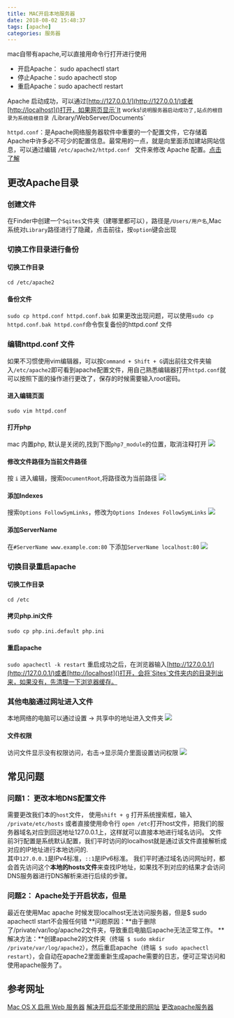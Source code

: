 ```yaml
---
title: MAC开启本地服务器
date: 2018-08-02 15:48:37
tags: [apache]
categories: 服务器
---
```

mac自带有apache,可以直接用命令行打开进行使用

* 开启Apache： sudo apachectl start
* 停止Apache：sudo apachectl stop
* 重启Apache：sudo apachectl restart
 
Apache 启动成功，可以通过[http://127.0.0.1/](http://127.0.0.1/)或者[http://localhost]()打开，如果网页显示`It works!`说明服务器启动成功了,站点的根目录为系统级根目录 `/Library/WebServer/Documents`

`httpd.conf`：是Apache网络服务器软件中重要的一个配置文件，它存储着Apache中许多必不可少的配置信息。最常用的一点，就是向里面添加建站网站信息，可以通过编辑 `/etc/apache2/httpd.conf ` 文件来修改 Apache 配置。[点击了解](https://baike.baidu.com/item/httpd.conf)
<!--more-->
## 更改Apache目录
### 创建文件
在Finder中创建一个`Sqites`文件夹（建哪里都可以），路径是`/Users/用户名`,Mac系统对`Library`路径进行了隐藏，点击前往，按`option`键会出现
### 切换工作目录进行备份
#### 切换工作目录
`cd /etc/apache2`
#### 备份文件
 `sudo cp httpd.conf httpd.conf.bak`
如果更改出现问题，可以使用`sudo cp httpd.conf.bak httpd.conf`命令恢复备份的httpd.conf 文件
 
### 编辑httpd.conf 文件
如果不习惯使用vim编辑器，可以按`Command + Shift + G`调出前往文件夹输入`/etc/apache2`即可看到apache配置文件，用自己熟悉编辑器打开`httpd.conf`就可以按照下面的操作进行更改了，保存的时候需要输入root密码。
#### 进入编辑页面
`sudo vim httpd.conf`
#### 打开php
mac 内置php, 默认是关闭的,找到下图`php7_module`的位置，取消注释打开
![](/images/apache_php.png)
#### 修改文件路径为当前文件路径
按 `i` 进入编辑，搜索`DocumentRoot`,将路径改为当前路径
![](/images/apache_path.png)
#### 添加Indexes
搜索`Options FollowSymLinks`，修改为`Options Indexes FollowSymLinks`
![](/images/apache_intent.png)
#### 添加ServerName
在`#ServerName www.example.com:80` 下添加`ServerName localhost:80`
![](/images/apache_servername.png)
### 切换目录重启apache
#### 切换工作目录
`cd /etc`
#### 拷贝php.ini文件
`sudo cp php.ini.default php.ini`
#### 重启apache
`sudo apachectl -k restart`
重启成功之后，在浏览器输入[http://127.0.0.1/](http://127.0.0.1/)或者[http://localhost]()打开，会将`Sites`文件夹内的目录列出来，如果没有，先清理一下浏览器缓存。
### 其他电脑通过网址进入文件
本地网络的电脑可以通过设置 -> 共享中的地址进入文件夹
![](/images/apache_setting.png)
#### 文件权限
访问文件显示没有权限访问，右击->显示简介里面设置访问权限
![](/images/apache_permission.png)

## 常见问题
### 问题1： 更改本地DNS配置文件 
需要更改我们本的`host`文件， 使用`shift + g` 打开系统搜索框，输入 `/private/etc/hosts` 或者直接使用命令行 `open /etc`打开host文件，把我们的服务器域名对应到回送地址127.0.0.1上，这样就可以直接本地进行域名访问。
文件前3行配置是系统默认配置，我们平时访问的localhost就是通过该文件直接解析成对应的IP地址进行本地访问的.<br>
其中`127.0.0.1`是IPv4标准，`::1`是IPv6标准。
我们平时通过域名访问网址时，都会首先访问这个**本地的hosts文件**来查找IP地址，如果找不到对应的结果才会访问DNS服务器进行DNS解析来进行后续的步骤。

### 问题2： Apache处于开启状态，但是
最近在使用Mac apache 时候发现localhost无法访问服务器，但是$ sudo apachectl start不会报任何错
**问题原因：**由于删除了/private/var/log/apache2文件夹，导致重启电脑后apache无法正常工作。
**解决方法：**创建apache2的文件夹（终端` $ sudo mkdir /private/var/log/apache2`），然后重启apache（终端` $ sudo apachectl restart`），会自动在apache2里面重新生成apache需要的日志，便可正常访问和使用apache服务了。  

## 参考网址
[Mac OS X 启用 Web 服务器](https://www.jianshu.com/p/d006a34a343f)
[解决开启后不能使用的网址](https://91youzhi.com/2018/05/26/ji_yu_apache_da_jian_http_https_zheng_xiang_dai_li_fan_xiang_dai_li_fu_wu_qi/)
[更改apache服务器](https://blog.csdn.net/csdn2314/article/details/81199306)

